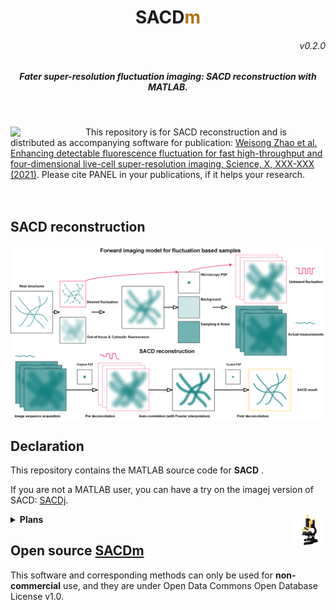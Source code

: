 <p>
<h1 align="center">SACD<font color="#b07219">m</font></h1>
<h6 align="right">v0.2.0</h6>
<h5 align="center">Fater super-resolution fluctuation imaging: SACD reconstruction with MATLAB.</h5>
</p>
<br>

<!-- <p>
<img src='./imgs/splash.png' align="left" width=170>
<p> -->

<p>
<img src='./img/MATLAB.jpg' align="left" width=120>
</p>

This repository is for SACD reconstruction and is distributed as accompanying software for publication: [Weisong Zhao et al. Enhancing detectable fluorescence fluctuation for fast high-throughput and four-dimensional live-cell super-resolution imaging, Science, X, XXX-XXX (2021)](https://www.science.org/). Please cite PANEL in your publications, if it helps your research.
<br>
<br>
<br>

<!-- <p>
<img src='./imgs/imagej-128.png' align="right" width=50>
</p>
<br>

[Portal]() to the plugin. -->

## SACD reconstruction

<p align='center'>
<img src='./imgs/Fig1.png' align="center" width=900>
</p>


## Declaration
This repository contains the MATLAB source code for <b>SACD</b> .  

If you are not a MATLAB user, you can have a try on the imagej version of SACD: [SACDj](https://github.com/WeisongZhao/SACDj).

<p>
<img src='./imgs/imagej-128.png' align="right" width=50>
</p>


<details>
<summary><b>Plans</b></summary>
- Full FRC assisted SACD;
- Another type of interpolation, 3D XC type calculation will be added.
</details>

## Open source [SACDm](https://github.com/WeisongZhao/SACDm)
This software and corresponding methods can only be used for **non-commercial** use, and they are under Open Data Commons Open Database License v1.0.
